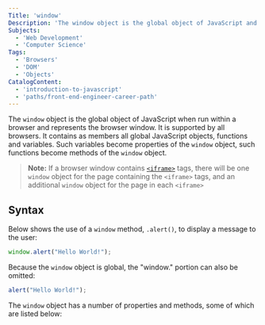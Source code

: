 ```yaml
---
Title: 'window'
Description: 'The window object is the global object of JavaScript and represents the browser window.'
Subjects:
  - 'Web Development'
  - 'Computer Science'
Tags:
  - 'Browsers'
  - 'DOM'
  - 'Objects'
CatalogContent:
  - 'introduction-to-javascript'
  - 'paths/front-end-engineer-career-path'
---
```


The `window` object is the global object of JavaScript when run within a browser and represents the browser window. It is supported by all browsers. It contains as members all global JavaScript objects, functions and variables. Such variables become properties of the `window` object, such functions become methods of the `window` object.

> **Note:** If a browser window contains [`<iframe>`](https://www.codecademy.com/resources/docs/html/elements/iframe) tags, there will be one `window` object for the page containing the `<iframe>` tags, and an additional `window` object for the page in each `<iframe>`

## Syntax

Below shows the use of a `window` method, `.alert()`, to display a message to the user:

```js
window.alert("Hello World!");
```

Because the `window` object is global, the "window." portion can also be omitted:

```js
alert("Hello World!");
```

The `window` object has a number of properties and methods, some of which are listed below:





